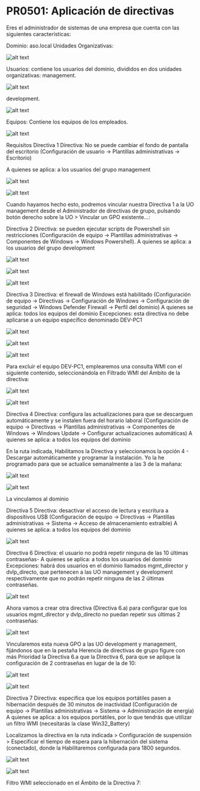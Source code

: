 # PR0501: Aplicación de directivas
Eres el administrador de sistemas de una empresa que cuenta con las siguientes características:

Dominio: aso.local
Unidades Organizativas:

![alt text](image.png)

Usuarios: contiene los usuarios del dominio, divididos en dos unidades organizativas:
management.

![alt text](image-1.png)

development.


![alt text](image-2.png)

Equipos: Contiene los equipos de los empleados.

![alt text](image-3.png)

Requisitos
Directiva 1
Directiva: No se puede cambiar el fondo de pantalla del escritorio (Configuración de usuario -> Plantillas administrativas -> Escritorio)

A quienes se aplica: a los usuarios del grupo management

![alt text](image-4.png)

![alt text](image-5.png)

Cuando hayamos hecho esto, podremos vincular nuestra Directiva 1 a la UO management desde el Administrador de directivas de grupo, pulsando botón derecho sobre la UO > Vincular un GPO existente...:


Directiva 2
Directiva: se pueden ejecutar scripts de Powershell sin restricciones (Configuración de equipo -> Plantillas administrativas -> Componentes de Windows -> Windows Powershell).
A quienes se aplica: a los usuarios del grupo development

![alt text](image-6.png)

![alt text](image-7.png)

![alt text](image-8.png)

Directiva 3
Directiva: el firewall de Windows está habilitado (Configuración de equipo -> Directivas -> Configuración de Windows -> Configuración de seguridad -> Windows Defender Firewall -> Perfil del dominio)
A quienes se aplica: todos los equipos del dominio
Excepciones: esta directiva no debe aplicarse a un equipo específico denominado DEV-PC1

![alt text](image-9.png)

![alt text](image-10.png)

![alt text](image-11.png)

Para excluir el equipo DEV-PC1, emplearemos una consulta WMI con el siguiente contenido, seleccionándola en Filtrado WMI del Ámbito de la directiva:

![alt text](image-12.png)

![alt text](image-13.png)

Directiva 4
Directiva: configura las actualizaciones para que se descarguen automáticamente y se instalen fuera del horario laboral (Configuración de equipo -> Directivas -> Plantillas administrativas -> Componentes de Windows -> Windows Update -> Configurar actualizaciones automáticas)
A quienes se aplica: a todos los equipos del dominio

En la ruta indicada, Habilitamos la Directiva y seleccionamos la opción 4 - Descargar automáticamente y programar la instalación. Yo la he programado para que se actualice semanalmente a las 3 de la mañana:

![alt text](image-14.png)

![alt text](image-15.png)

La vinculamos al dominio

Directiva 5
Directiva: desactivar el acceso de lectura y escritura a dispositivos USB (Configuración de equipo -> Directivas -> Plantillas administrativas -> Sistema -> Acceso de almacenamiento extraíble)
A quienes se aplica: a todos los equipos del dominio

![alt text](image-16.png)


Directiva 6
Directiva: el usuario no podrá repetir ninguna de las 10 últimas contraseñas-
A quienes se aplica: a todos los usuarios del dominio
Excepciones: habrá dos usuarios en el dominio llamados mgmt_director y dvlp_directo, que pertenecen a las UO management y development respectivamente que no podrán repetir ninguna de las 2 últimas contraseñas.

![alt text](image-17.png)

Ahora vamos a crear otra directiva (Directiva 6.a) para configurar que los usuarios mgmt_director y dvlp_directo no puedan repetir sus últimas 2 contraseñas:

![alt text](image-18.png)

Vincularemos esta nueva GPO a las UO development y management, fijándonos que en la pestaña Herencia de directivas de grupo figure con más Prioridad la Directiva 6.a que la Directiva 6, para que se aplique la configuración de 2 contraseñas en lugar de la de 10:

![alt text](image-19.png)

![alt text](image-20.png)

Directiva 7
Directiva: especifica que los equipos portátiles pasen a hibernación después de 30 minutos de inactividad (Configuración de equipo -> Plantillas administrativas -> Sistema -> Administración de energía)
A quienes se aplica: a los equipos portátiles, por lo que tendrás que utilizar un filtro WMI (necesitarás la clase Win32_Battery)

Localizamos la directiva en la ruta indicada > Configuración de suspensión > Especificar el tiempo de espera para la hibernación del sistema (conectado), donde la Habilitaremos configurada para 1800 segundos.

![alt text](image-21.png)

![alt text](image-22.png)

Filtro WMI seleccionado en el Ámbito de la Directiva 7:
